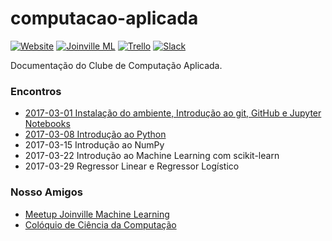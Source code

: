 # computacao-aplicada

[![Website](https://img.shields.io/website-up-down-green-red/http/shields.io.svg)](http://www.fablabjoinville.com.br)
[![Joinville ML](https://img.shields.io/badge/joinville.ml-up-green.svg)](http://joinville.ml)
[![Trello](https://img.shields.io/badge/trello-tasks-blue.svg)](https://trello.com/b/HZts44Oi/tarefas)
[![Slack](https://img.shields.io/badge/slack-community-orange.svg)](https://fablabjoinville.herokuapp.com)

Documentação do Clube de Computação Aplicada.

### Encontros

* [2017-03-01 Instalação do ambiente, Introdução ao git, GitHub e Jupyter Notebooks](/2017-03-01-git-github-jupyter/)
* [2017-03-08 Introdução ao Python](/2017-03-08-introducao-python/)
* 2017-03-15 Introdução ao NumPy
* 2017-03-22 Introdução ao Machine Learning com scikit-learn
* 2017-03-29 Regressor Linear e Regressor Logístico

### Nosso Amigos

* [Meetup Joinville Machine Learning](http://joinville.ml)
* [Colóquio de Ciência da Computação](https://www.facebook.com/coloquioscomputacao/)
